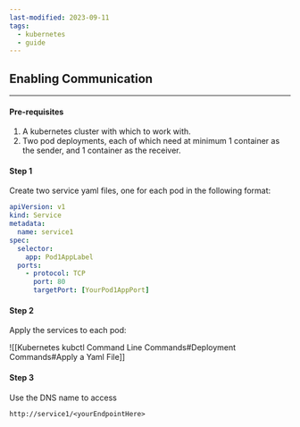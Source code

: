 ```yaml
---
last-modified: 2023-09-11
tags:
  - kubernetes
  - guide
---
```

## Enabling Communication
---
#### Pre-requisites

1. A kubernetes cluster with which to work with.
2. Two pod deployments, each of which need at minimum 1 container as the sender, and 1 container as the receiver.

#### Step 1

Create two service yaml files, one for each pod in the following format:

```yaml
apiVersion: v1
kind: Service
metadata:
  name: service1
spec:
  selector:
    app: Pod1AppLabel
  ports:
    - protocol: TCP
      port: 80
      targetPort: [YourPod1AppPort]
```

#### Step 2

Apply the services to each pod:

![[Kubernetes kubctl Command Line Commands#Deployment Commands#Apply a Yaml File]]

#### Step 3

Use the DNS name to access

``` http
http://service1/<yourEndpointHere>
```